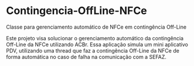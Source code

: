 # Contingencia-OffLine-NFCe
Classe para gerenciamento automático de NFCe em contingência Off-Line

Este projeto visa solucionar o gerenciamento automático da contingência Off-Line da NFCe utilizando ACBr.
Essa aplicação simula um mini aplicativo PDV, utilizando uma thread que faz a contingência Off-Line da NFCe de forma automática no caso de falha na comunicação com a SEFAZ.
